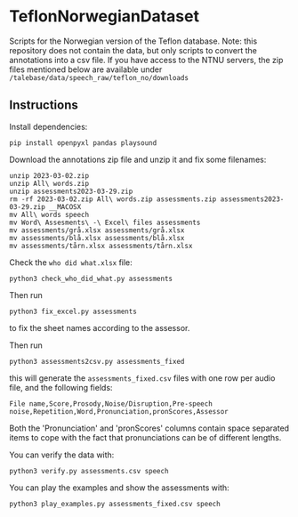 # TeflonNorwegianDataset
Scripts for the Norwegian version of the Teflon database. Note: this repository does not contain the data, but only scripts to convert the annotations into a csv file. If you have access to the NTNU servers, the zip files mentioned below are available under `/talebase/data/speech_raw/teflon_no/downloads`

## Instructions
Install dependencies:
```
pip install openpyxl pandas playsound
```
Download the annotations zip file and unzip it and fix some filenames:
```
unzip 2023-03-02.zip
unzip All\ words.zip
unzip assessments2023-03-29.zip
rm -rf 2023-03-02.zip All\ words.zip assessments.zip assessments2023-03-29.zip __MACOSX
mv All\ words speech
mv Word\ Assesments\ -\ Excel\ files assessments
mv assessments/grå.xlsx assessments/grå.xlsx
mv assessments/blå.xlsx assessments/blå.xlsx
mv assessments/tårn.xlsx assessments/tårn.xlsx
```
Check the `who did what.xlsx` file:
```
python3 check_who_did_what.py assessments
```
Then run
```
python3 fix_excel.py assessments
```
to fix the sheet names according to the assessor.

Then run
```
python3 assessments2csv.py assessments_fixed
```
this will generate the `assessments_fixed.csv` files with one row per audio file, and the following fields:
```
File name,Score,Prosody,Noise/Disruption,Pre-speech noise,Repetition,Word,Pronunciation,pronScores,Assessor
```
Both the 'Pronunciation' and 'pronScores' columns contain space separated items to cope with the fact that pronunciations can be of different lengths.

You can verify the data with:
```
python3 verify.py assessments.csv speech
```

You can play the examples and show the assessments with:
```
python3 play_examples.py assessments_fixed.csv speech
```
